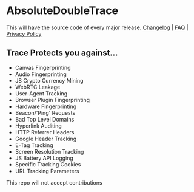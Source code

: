 # AbsoluteDoubleTrace
This will have the source code of every major release.
[Changelog](https://absolutedouble.co.uk/trace/information.html) | [FAQ](https://absolutedouble.co.uk/trace/faq.html) | [Privacy Policy](https://absolutedouble.co.uk/trace/privacy.html)

## Trace Protects you against...
 - Canvas Fingerprinting
 - Audio Fingerprinting
 - JS Crypto Currency Mining
 - WebRTC Leakage
 - User-Agent Tracking
 - Browser Plugin Fingerprinting
 - Hardware Fingerprinting
 - Beacon/'Ping' Requests
 - Bad Top Level Domains
 - Hyperlink Auditing
 - HTTP Referrer Headers
 - Google Header Tracking
 - E-Tag Tracking
 - Screen Resolution Tracking
 - JS Battery API Logging
 - Specific Tracking Cookies
 - URL Tracking Parameters

This repo will not accept contributions